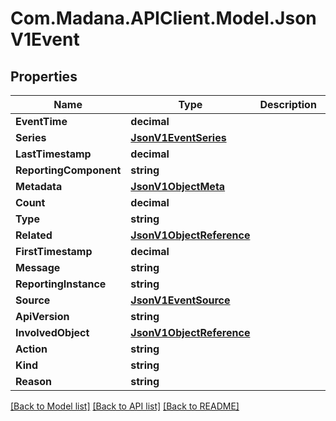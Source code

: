 
# Com.Madana.APIClient.Model.JsonV1Event

## Properties

Name | Type | Description | Notes
------------ | ------------- | ------------- | -------------
**EventTime** | **decimal** |  | [optional] 
**Series** | [**JsonV1EventSeries**](JsonV1EventSeries.md) |  | [optional] 
**LastTimestamp** | **decimal** |  | [optional] 
**ReportingComponent** | **string** |  | [optional] 
**Metadata** | [**JsonV1ObjectMeta**](JsonV1ObjectMeta.md) |  | [optional] 
**Count** | **decimal** |  | [optional] 
**Type** | **string** |  | [optional] 
**Related** | [**JsonV1ObjectReference**](JsonV1ObjectReference.md) |  | [optional] 
**FirstTimestamp** | **decimal** |  | [optional] 
**Message** | **string** |  | [optional] 
**ReportingInstance** | **string** |  | [optional] 
**Source** | [**JsonV1EventSource**](JsonV1EventSource.md) |  | [optional] 
**ApiVersion** | **string** |  | [optional] 
**InvolvedObject** | [**JsonV1ObjectReference**](JsonV1ObjectReference.md) |  | [optional] 
**Action** | **string** |  | [optional] 
**Kind** | **string** |  | [optional] 
**Reason** | **string** |  | [optional] 

[[Back to Model list]](../README.md#documentation-for-models)
[[Back to API list]](../README.md#documentation-for-api-endpoints)
[[Back to README]](../README.md)

